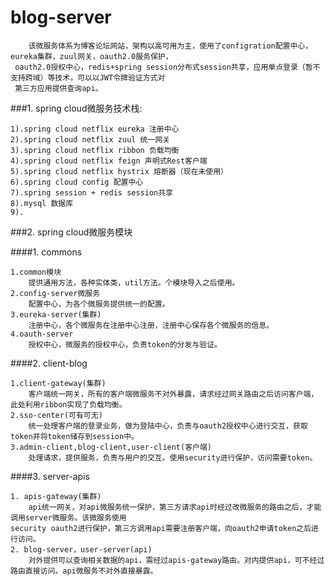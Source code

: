 # blog-server
        该微服务体系为博客论坛网站，架构以高可用为主，使用了configration配置中心，eureka集群，zuul网关，oauth2.0服务保护，
     oauth2.0授权中心，redis+spring session分布式session共享，应用单点登录（暂不支持跨域）等技术，可以以JWT令牌验证方式对
     第三方应用提供查询api。
    
###1. spring cloud微服务技术栈:

    1).spring cloud netflix eureka 注册中心
    2).spring cloud netflix zuul 统一网关
    3).spring cloud netflix ribbon 负载均衡
    4).spring cloud netflix feign 声明式Rest客户端
    5).spring cloud netflix hystrix 熔断器（现在未使用）
    6).spring cloud config 配置中心
    7).spring session + redis session共享
    8).mysql 数据库 
    9).
###2. spring cloud微服务模块
    
####1. commons
    
    1.common模块
        提供通用方法，各种实体类，util方法。个模块导入之后使用。
    2.config-server微服务
        配置中心，为各个微服务提供统一的配置。
    3.eureka-server(集群)
        注册中心，各个微服务在注册中心注册，注册中心保存各个微服务的信息。
    4.oauth-server
        授权中心，微服务的授权中心，负责token的分发与验证。
   
####2. client-blog
     
    1.client-gateway(集群)
        客户端统一网关，所有的客户端微服务不对外暴露，请求经过网关路由之后访问客户端，此处利用ribbon实现了负载均衡。
    2.sso-center(可有可无)
        统一处理客户端的登录业务，做为登陆中心，负责与oauth2授权中心进行交互，获取token并将token储存到session中。          
    3.admin-client,blog-client,user-client(客户端)
        处理请求，提供服务，负责与用户的交互。使用security进行保护，访问需要token。
     
####3. server-apis
    
    1. apis-gateway(集群)
        api统一网关，对api微服务统一保护，第三方请求api时经过改微服务的路由之后，才能调用server微服务。该微服务使用
    security oauth2进行保护，第三方调用api需要注册客户端，向oauth2申请token之后进行访问。
    2. blog-server，user-server(api)
        对外提供可以查询相关数据的api，需经过apis-gateway路由。对内提供api，可不经过路由直接访问。api微服务不对外直接暴露。